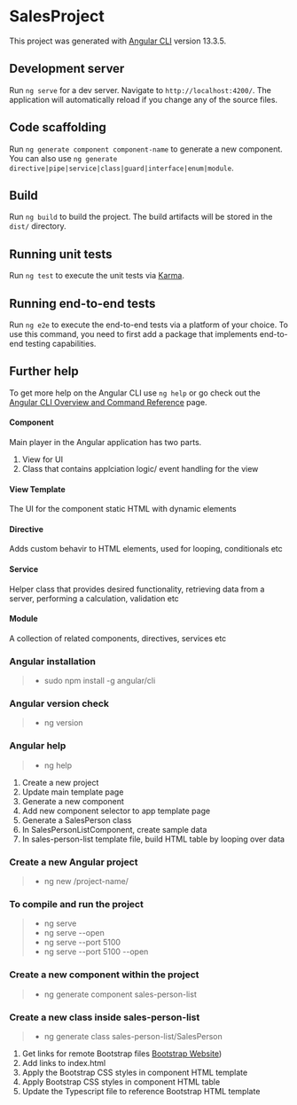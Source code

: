 # SalesProject

This project was generated with [Angular CLI](https://github.com/angular/angular-cli) version 13.3.5.

## Development server

Run `ng serve` for a dev server. Navigate to `http://localhost:4200/`. The application will automatically reload if you change any of the source files.

## Code scaffolding

Run `ng generate component component-name` to generate a new component. You can also use `ng generate directive|pipe|service|class|guard|interface|enum|module`.

## Build

Run `ng build` to build the project. The build artifacts will be stored in the `dist/` directory.

## Running unit tests

Run `ng test` to execute the unit tests via [Karma](https://karma-runner.github.io).

## Running end-to-end tests

Run `ng e2e` to execute the end-to-end tests via a platform of your choice. To use this command, you need to first add a package that implements end-to-end testing capabilities.

## Further help

To get more help on the Angular CLI use `ng help` or go check out the [Angular CLI Overview and Command Reference](https://angular.io/cli) page.


<!-- External and Project comments -->

#### Component
Main player in the Angular application has two parts.
1. View for UI
2. Class that contains applciation logic/ event handling for the view

#### View Template
The UI for the component static HTML with dynamic elements

#### Directive
Adds custom behavir to HTML elements, used for looping, conditionals etc

#### Service
Helper class that provides desired functionality, retrieving data from a server, performing a calculation, validation etc

#### Module
A collection  of related components, directives, services etc

### Angular installation
> - sudo npm install -g angular/cli

### Angular version check
> - ng version

### Angular help
> - ng help

<!-- SALES PROJECT STEPS TO COMPLETE -->

01. Create a new project
2.  Update main template page
3.  Generate a new component
4.  Add new component selector to app template page
5.  Generate a SalesPerson class
6.  In SalesPersonListComponent, create sample data
7.  In sales-person-list template file, build HTML table by looping over data

### Create a new Angular project 
> - ng new /project-name/

### To compile and run the project
> - ng serve
> - ng serve --open 
> - ng serve --port 5100 
> - ng serve --port 5100 --open

### Create a new component within the project
> - ng generate component sales-person-list

### Create a new class inside sales-person-list
> -  ng generate class sales-person-list/SalesPerson

<!-- Steps to integrate Bootstrap -->

1. Get links for remote Bootstrap files [Bootstrap Website](https://getbootstrap.com/))
2. Add links to index.html
3. Apply the Bootstrap CSS styles in component HTML template
4. Apply Bootstrap CSS styles in component HTML table
5. Update the Typescript file to reference Bootstrap HTML template